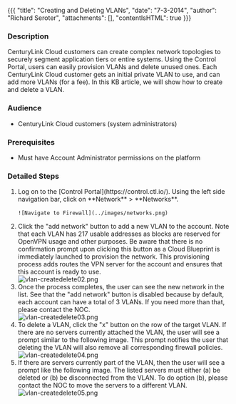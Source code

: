 {{{
  "title": "Creating and Deleting VLANs",
  "date": "7-3-2014",
  "author": "Richard Seroter",
  "attachments": [],
  "contentIsHTML": true
}}}

<h3>Description</h3>
<p>CenturyLink Cloud customers can create complex network topologies to securely segment application tiers or entire systems. Using the Control Portal, users can easily provision VLANs and delete unused ones. Each CenturyLink Cloud customer gets an initial
  private VLAN to use, and can add more VLANs (for a fee). In this KB article, we will show how to create and delete a VLAN.</p>
<h3>Audience</h3>
<ul>
  <li>CenturyLink Cloud customers (system administrators)</li>
</ul>
<h3>Prerequisites</h3>
<ul>
  <li>Must have Account Administrator permissions on the platform</li>
</ul>
<h3>Detailed Steps</h3>
<ol>
  <li>Log on to the [Control Portal](https://control.ctl.io/). Using the left side navigation bar, click on **Network** > **Networks**.</p>

    ![Navigate to Firewall](../images/networks.png)
  </li>
  <li>Click the "add network" button to add a new VLAN to the account. Note that each VLAN has 217 usable addresses as blocks are reserved for OpenVPN usage and other purposes. Be aware that there is no confirmation prompt upon clicking this button as a Cloud
    Blueprint is immediately launched to provision the network. This provisioning process adds routes the VPN server for the account and ensures that this account is ready to use.
    <br /><img src="https://t3n.zendesk.com/attachments/token/evzrkdjjxpuagk4/?name=vlan-createdelete02.png" alt="vlan-createdelete02.png" />
  </li>
  <li>Once the process completes, the user can see the new network in the list. See that the "add network" button is disabled because by default, each account can have a total of 3 VLANs. If you need more than that, please contact the NOC.
    <br /><img src="https://t3n.zendesk.com/attachments/token/b8jhpm8tudvrvbl/?name=vlan-createdelete03.png" alt="vlan-createdelete03.png" />
  </li>
  <li>To delete a VLAN, click the "x" button on the row of the target VLAN. If there are no servers currently attached the VLAN, the user will see a prompt similar to the following image. This prompt notifies the user that deleting the VLAN will also remove
    all corresponding firewall policies.
    <br /><img src="https://t3n.zendesk.com/attachments/token/pxwfaitjb07rans/?name=vlan-createdelete04.png" alt="vlan-createdelete04.png" />
  </li>
  <li>If there are servers currently part of the VLAN, then the user will see a prompt like the following image. The listed servers must either (a) be deleted or (b) be disconnected from the VLAN. To do option (b), please contact the NOC to move the servers
    to a different VLAN.
    <br /><img src="https://t3n.zendesk.com/attachments/token/dxepjxewmwivz4e/?name=vlan-createdelete05.png" alt="vlan-createdelete05.png" />
  </li>
</ol>

